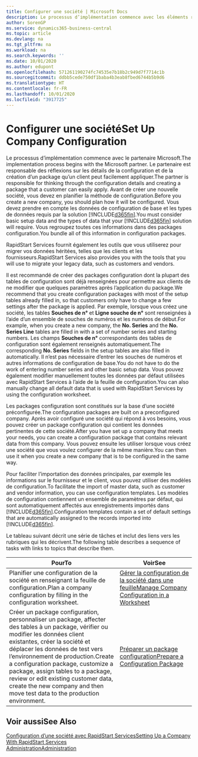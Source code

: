 ```yaml
---
title: Configurer une société | Microsoft Docs
description: Le processus d’implémentation commence avec les éléments requis par la solution Business Central. Vous regroupez toutes ces informations dans des packages configuration.
author: SorenGP
ms.service: dynamics365-business-central
ms.topic: article
ms.devlang: na
ms.tgt_pltfrm: na
ms.workload: na
ms.search.keywords: ''
ms.date: 10/01/2020
ms.author: edupont
ms.openlocfilehash: 571261190274fc74535e7b18b2c949d7f7714c1b
ms.sourcegitcommit: ddbb5cede750df1baba4b3eab8fbed6744b5b9d6
ms.translationtype: HT
ms.contentlocale: fr-FR
ms.lasthandoff: 10/01/2020
ms.locfileid: "3917725"
---
```

# <a name="set-up-company-configuration"></a><span data-ttu-id="de073-104">Configurer une société</span><span class="sxs-lookup"><span data-stu-id="de073-104">Set Up Company Configuration</span></span>
<span data-ttu-id="de073-105">Le processus d’implémentation commence avec le partenaire Microsoft.</span><span class="sxs-lookup"><span data-stu-id="de073-105">The implementation process begins with the Microsoft partner.</span></span> <span data-ttu-id="de073-106">Le partenaire est responsable des réflexions sur les détails de la configuration et de la création d’un package qu’un client peut facilement appliquer.</span><span class="sxs-lookup"><span data-stu-id="de073-106">The partner is responsible for thinking through the configuration details and creating a package that a customer can easily apply.</span></span> <span data-ttu-id="de073-107">Avant de créer une nouvelle société, vous devez en planifier la méthode de configuration.</span><span class="sxs-lookup"><span data-stu-id="de073-107">Before you create a new company, you should plan how it will be configured.</span></span> <span data-ttu-id="de073-108">Vous devez prendre en compte les données de configuration de base et les types de données requis par la solution [!INCLUDE[d365fin](includes/d365fin_md.md)].</span><span class="sxs-lookup"><span data-stu-id="de073-108">You must consider basic setup data and the types of data that your [!INCLUDE[d365fin](includes/d365fin_md.md)] solution will require.</span></span> <span data-ttu-id="de073-109">Vous regroupez toutes ces informations dans des packages configuration.</span><span class="sxs-lookup"><span data-stu-id="de073-109">You bundle all of this information in configuration packages.</span></span>

<span data-ttu-id="de073-110">RapidStart Services fournit également les outils que vous utiliserez pour migrer vos données héritées, telles que les clients et les fournisseurs.</span><span class="sxs-lookup"><span data-stu-id="de073-110">RapidStart Services also provides you with the tools that you will use to migrate your legacy data, such as customers and vendors.</span></span>  

<span data-ttu-id="de073-111">Il est recommandé de créer des packages configuration dont la plupart des tables de configuration sont déjà renseignées pour permettre aux clients de ne modifier que quelques paramètres après l’application du package.</span><span class="sxs-lookup"><span data-stu-id="de073-111">We recommend that you create configuration packages with most of the setup tables already filled in, so that customers only have to change a few settings after the package is applied.</span></span> <span data-ttu-id="de073-112">Par exemple, lorsque vous créez une société, les tables **Souches de n°** et **Ligne souche de n°** sont renseignées à l’aide d’un ensemble de souches de numéros et les numéros de début.</span><span class="sxs-lookup"><span data-stu-id="de073-112">For example, when you create a new company, the **No. Series** and the **No. Series Line** tables are filled in with a set of number series and starting numbers.</span></span> <span data-ttu-id="de073-113">Les champs **Souches de n°** correspondants des tables de configuration sont également renseignés automatiquement.</span><span class="sxs-lookup"><span data-stu-id="de073-113">The corresponding **No. Series** fields in the setup tables are also filled in automatically.</span></span> <span data-ttu-id="de073-114">Il n’est pas nécessaire d’entrer les souches de numéros et autres informations de configuration de base.</span><span class="sxs-lookup"><span data-stu-id="de073-114">You do not have to do the work of entering number series and other basic setup data.</span></span> <span data-ttu-id="de073-115">Vous pouvez également modifier manuellement toutes les données par défaut utilisées avec RapidStart Services à l’aide de la feuille de configuration.</span><span class="sxs-lookup"><span data-stu-id="de073-115">You can also manually change all default data that is used with RapidStart Services by using the configuration worksheet.</span></span>  

<span data-ttu-id="de073-116">Les packages configuration sont constitués sur la base d’une société préconfigurée.</span><span class="sxs-lookup"><span data-stu-id="de073-116">The configuration packages are built on a preconfigured company.</span></span> <span data-ttu-id="de073-117">Après avoir configuré une société qui répond à vos besoins, vous pouvez créer un package configuration qui contient les données pertinentes de cette société.</span><span class="sxs-lookup"><span data-stu-id="de073-117">After you have set up a company that meets your needs, you can create a configuration package that contains relevant data from this company.</span></span> <span data-ttu-id="de073-118">Vous pouvez ensuite les utiliser lorsque vous créez une société que vous voulez configurer de la même manière.</span><span class="sxs-lookup"><span data-stu-id="de073-118">You can then use it when you create a new company that is to be configured in the same way.</span></span>  

<span data-ttu-id="de073-119">Pour faciliter l’importation des données principales, par exemple les informations sur le fournisseur et le client, vous pouvez utiliser des modèles de configuration.</span><span class="sxs-lookup"><span data-stu-id="de073-119">To facilitate the import of master data, such as customer and vendor information, you can use configuration templates.</span></span> <span data-ttu-id="de073-120">Les modèles de configuration contiennent un ensemble de paramètres par défaut, qui sont automatiquement affectés aux enregistrements importés dans [!INCLUDE[d365fin](includes/d365fin_md.md)].</span><span class="sxs-lookup"><span data-stu-id="de073-120">Configuration templates contain a set of default settings that are automatically assigned to the records imported into [!INCLUDE[d365fin](includes/d365fin_md.md)].</span></span>

<span data-ttu-id="de073-121">Le tableau suivant décrit une série de tâches et inclut des liens vers les rubriques qui les décrivent.</span><span class="sxs-lookup"><span data-stu-id="de073-121">The following table describes a sequence of tasks with links to topics that describe them.</span></span>

|<span data-ttu-id="de073-122">**Pour**</span><span class="sxs-lookup"><span data-stu-id="de073-122">**To**</span></span>|<span data-ttu-id="de073-123">**Voir**</span><span class="sxs-lookup"><span data-stu-id="de073-123">**See**</span></span>|  
|------------|-------------|  
|<span data-ttu-id="de073-124">Planifier une configuration de la société en renseignant la feuille de configuration.</span><span class="sxs-lookup"><span data-stu-id="de073-124">Plan a company configuration by filling in the configuration worksheet.</span></span>|[<span data-ttu-id="de073-125">Gérer la configuration de la société dans une feuille</span><span class="sxs-lookup"><span data-stu-id="de073-125">Manage Company Configuration in a Worksheet</span></span>](admin-how-to-manage-company-configuration-in-a-worksheet.md)|  
|<span data-ttu-id="de073-126">Créer un package configuration, personnaliser un package, affecter des tables à un package, vérifier ou modifier les données client existantes, créer la société et déplacer les données de test vers l’environnement de production.</span><span class="sxs-lookup"><span data-stu-id="de073-126">Create a configuration package, customize a package, assign tables to a package, review or edit existing customer data, create the new company and then move test data to the production environment.</span></span>|[<span data-ttu-id="de073-127">Préparer un package configuration</span><span class="sxs-lookup"><span data-stu-id="de073-127">Prepare a Configuration Package</span></span>](admin-how-to-prepare-a-configuration-package.md)| 

## <a name="see-also"></a><span data-ttu-id="de073-128">Voir aussi</span><span class="sxs-lookup"><span data-stu-id="de073-128">See Also</span></span>  
[<span data-ttu-id="de073-129">Configuration d’une société avec RapidStart Services</span><span class="sxs-lookup"><span data-stu-id="de073-129">Setting Up a Company With RapidStart Services</span></span>](admin-set-up-a-company-with-rapidstart.md)  
[<span data-ttu-id="de073-130">Administration</span><span class="sxs-lookup"><span data-stu-id="de073-130">Administration</span></span>](admin-setup-and-administration.md)
